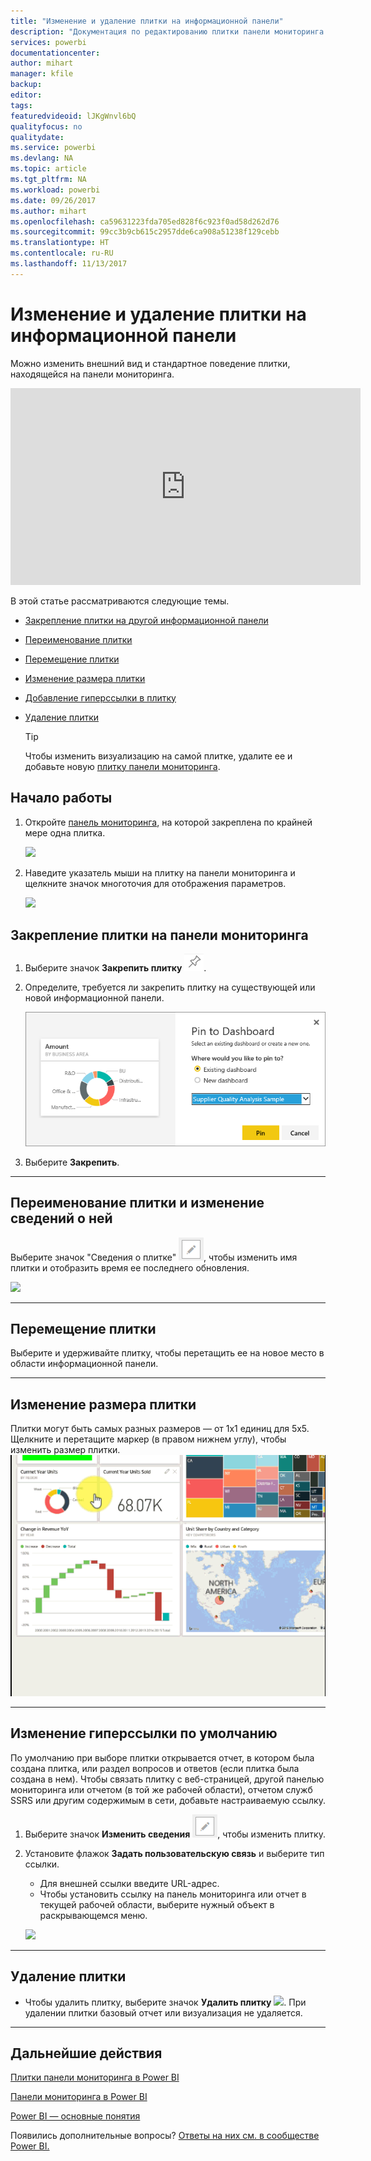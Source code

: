 ```yaml
---
title: "Изменение и удаление плитки на информационной панели"
description: "Документация по редактированию плитки панели мониторинга: изменение размера, перемещение, переименование, закрепление, удаление, добавление гиперссылки."
services: powerbi
documentationcenter: 
author: mihart
manager: kfile
backup: 
editor: 
tags: 
featuredvideoid: lJKgWnvl6bQ
qualityfocus: no
qualitydate: 
ms.service: powerbi
ms.devlang: NA
ms.topic: article
ms.tgt_pltfrm: NA
ms.workload: powerbi
ms.date: 09/26/2017
ms.author: mihart
ms.openlocfilehash: ca59631223fda705ed828f6c923f0ad58d262d76
ms.sourcegitcommit: 99cc3b9cb615c2957dde6ca908a51238f129cebb
ms.translationtype: HT
ms.contentlocale: ru-RU
ms.lasthandoff: 11/13/2017
---
```

# <a name="edit-or-remove-a-dashboard-tile"></a>Изменение и удаление плитки на информационной панели
Можно изменить внешний вид и стандартное поведение плитки, находящейся на панели мониторинга.

<iframe width="560" height="315" src="https://www.youtube.com/embed/lJKgWnvl6bQ" frameborder="0" allowfullscreen></iframe>

В этой статье рассматриваются следующие темы.

* [Закрепление плитки на другой информационной панели](#different)
* [Переименование плитки](#rename)
* [Перемещение плитки](#move)
* [Изменение размера плитки](#resize)
* [Добавление гиперссылки в плитку](#hyperlink)
* [Удаление плитки](#delete)
  
  > [!TIP]
  > Чтобы изменить визуализацию на самой плитке, удалите ее и добавьте новую [плитку панели мониторинга](service-dashboard-tiles.md).
  > 
  > 

## <a name="how-to-begin"></a>Начало работы
1. Откройте [панель мониторинга](service-dashboards.md), на которой закреплена по крайней мере одна плитка. 
   
   ![](media/service-dashboard-edit-tile/power-bi-tile.png)
2. Наведите указатель мыши на плитку на панели мониторинга и щелкните значок многоточия для отображения параметров.
   
   ![](media/service-dashboard-edit-tile/power-bi-tile-menu-new.png)

<a name="different"></a>

## <a name="pin-the-tile-to-a-dashboard"></a>Закрепление плитки на панели мониторинга
1. Выберите значок **Закрепить плитку** ![](media/service-dashboard-edit-tile/pinnooutline.png).
2. Определите, требуется ли закрепить плитку на существующей или новой информационной панели. 
   
   ![](media/service-dashboard-edit-tile/pbi_pintoanotherdash.png)
3. Выберите **Закрепить**.

- - -
<a name="rename"></a>

## <a name="rename-the-tile-and-edit-tile-details"></a>Переименование плитки и изменение сведений о ней
Выберите значок "Сведения о плитке" ![](media/service-dashboard-edit-tile/pbi_nancy_pencilicon.png), чтобы изменить имя плитки и отобразить время ее последнего обновления.

![](media/service-dashboard-edit-tile/power-bi-tile-details.png)

- - -
<a name="move"></a>

## <a name="move-the-tile"></a>Перемещение плитки
Выберите и удерживайте плитку, чтобы перетащить ее на новое место в области информационной панели.

- - -
<a name="resize"></a>

## <a name="resize-the-tile"></a>Изменение размера плитки
Плитки могут быть самых разных размеров — от 1x1 единиц для 5x5. Щелкните и перетащите маркер (в правом нижнем углу), чтобы изменить размер плитки.
    ![](media/service-dashboard-edit-tile/pbigif_resizetile4.gif)

- - -
<a name="hyperlink"></a>

## <a name="change-the-default-hyperlink"></a>Изменение гиперссылки по умолчанию
По умолчанию при выборе плитки открывается отчет, в котором была создана плитка, или раздел вопросов и ответов (если плитка была создана в нем). Чтобы связать плитку с веб-страницей, другой панелью мониторинга или отчетом (в той же рабочей области), отчетом служб SSRS или другим содержимым в сети, добавьте настраиваемую ссылку.

1. Выберите значок **Изменить сведения** ![](media/service-dashboard-edit-tile/pbi_nancy_pencilicon.png), чтобы изменить плитку.
2. Установите флажок **Задать пользовательскую связь** и выберите тип ссылки.    
   
   * Для внешней ссылки введите URL-адрес.     
   * Чтобы установить ссылку на панель мониторинга или отчет в текущей рабочей области, выберите нужный объект в раскрывающемся меню.
   
   ![](media/service-dashboard-edit-tile/power-bi-set-custom-link.png)

- - -
<a name="delete"></a>

## <a name="delete-the-tile"></a>Удаление плитки
* Чтобы удалить плитку, выберите значок **Удалить плитку** ![](media/service-dashboard-edit-tile/power-bi-delete-tile-icon.png). При удалении плитки базовый отчет или визуализация не удаляется.

- - -
## <a name="next-steps"></a>Дальнейшие действия
[Плитки панели мониторинга в Power BI](service-dashboard-tiles.md)

[Панели мониторинга в Power BI](service-dashboards.md)

[Power BI — основные понятия](service-basic-concepts.md)

Появились дополнительные вопросы? [Ответы на них см. в сообществе Power BI.](http://community.powerbi.com/)


